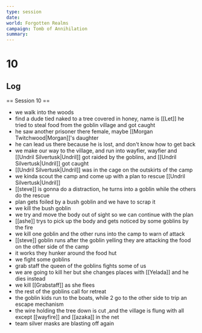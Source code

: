 ```yaml
---
type: session
date:
world: Forgotten Realms
campaign: Tomb of Annihilation
summary:
---
```


# 10

## Log
== Session 10 ==
* we walk into the woods 
* find a dude tied naked to a tree covered in honey, name is [[Let]] he tried to steal food from the goblin village and got caught
* he saw another prisoner there female, maybe [[Morgan Twitchwood|Morgan]]'s daughter
* he can lead us there because he is lost, and don't know how to get back
* we make our way to the village, and run into wayfier, wayfier and [[Undril Silvertusk|Undril]] got raided by the goblins, and [[Undril Silvertusk|Undril]] got caught
* [[Undril Silvertusk|Undril]] was in the cage on the outskirts of the camp
* we kinda scout the camp and come up with a plan to rescue [[Undril Silvertusk|Undril]] 
* [[steve]] is gonna do a distraction, he turns into a goblin while the others do the rescue
* plan gets foiled by a bush goblin and we have to scrap it
* we kill the bush goblin 
* we try and move the body out of sight so we can continue with the plan 
* [[ashe]] trys to pick up the body and gets noticed by some goblins by the fire
* we kill one goblin and the other runs into the camp to warn of attack 
* [[steve]] goblin runs after the goblin yelling they are attacking the food on the other side of the camp
* it works they hunker around the food hut
* we fight some goblins
* grab staff the queen of the goblins fights some of us 
* we are going to kill her but she changes places with [[Yelada]] and he dies instead
* we kill [[Grabstaff]] as she flees 
* the rest of the goblins call for retreat
* the goblin kids run to the boats, while 2 go to the other side to trip an escape mechanism
* the wire holding the tree down is cut ,and the village is flung with all except [[wayfire]] and [[azaka]] in the net
* team silver masks are blasting off again

